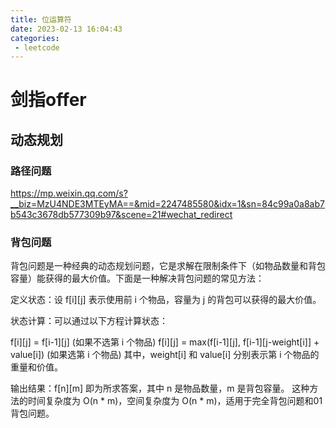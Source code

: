 ```yaml
---
title: 位运算符
date: 2023-02-13 16:04:43
categories: 
 - leetcode
---
```


# 剑指offer

## 动态规划

### 路径问题
https://mp.weixin.qq.com/s?__biz=MzU4NDE3MTEyMA==&mid=2247485580&idx=1&sn=84c99a0a8ab7b543c3678db577309b97&scene=21#wechat_redirect

### 背包问题
背包问题是一种经典的动态规划问题，它是求解在限制条件下（如物品数量和背包容量）能获得的最大价值。下面是一种解决背包问题的常见方法：

定义状态：设 f[i][j] 表示使用前 i 个物品，容量为 j 的背包可以获得的最大价值。

状态计算：可以通过以下方程计算状态：

f[i][j] = f[i-1][j] (如果不选第 i 个物品)
f[i][j] = max(f[i-1][j], f[i-1][j-weight[i]] + value[i]) (如果选第 i 个物品)
其中，weight[i] 和 value[i] 分别表示第 i 个物品的重量和价值。

输出结果：f[n][m] 即为所求答案，其中 n 是物品数量，m 是背包容量。
这种方法的时间复杂度为 O(n * m)，空间复杂度为 O(n * m)，适用于完全背包问题和01背包问题。